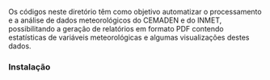 Os códigos neste diretório têm como objetivo automatizar o processamento e a análise de dados meteorológicos do CEMADEN e do INMET, possibilitando a geração de relatórios em formato PDF contendo estatísticas de variáveis meteorológicas e algumas visualizações destes dados.

### Instalação
